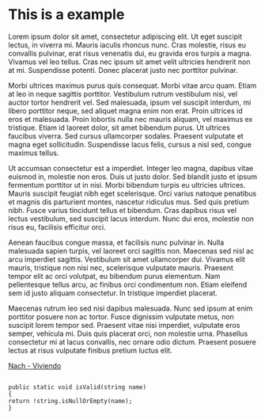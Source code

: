 # This is a example
Lorem ipsum dolor sit amet, consectetur adipiscing elit. Ut eget suscipit lectus, in viverra mi. Mauris iaculis rhoncus nunc. Cras molestie, risus eu convallis pulvinar, erat risus venenatis dui, eu gravida eros turpis a magna. Vivamus vel leo tellus. Cras nec ipsum sit amet velit ultricies hendrerit non at mi. Suspendisse potenti. Donec placerat justo nec porttitor pulvinar.

Morbi ultrices maximus purus quis consequat. Morbi vitae arcu quam. Etiam at leo in neque sagittis porttitor. Vestibulum rutrum vestibulum nisi, vel auctor tortor hendrerit vel. Sed malesuada, ipsum vel suscipit interdum, mi libero porttitor neque, sed aliquet magna enim non erat. Proin ultrices id eros et malesuada. Proin lobortis nulla nec mauris aliquam, vel maximus ex tristique. Etiam id laoreet dolor, sit amet bibendum purus. Ut ultrices faucibus viverra. Sed cursus ullamcorper sodales. Praesent vulputate et magna eget sollicitudin. Suspendisse lacus felis, cursus a nisl sed, congue maximus tellus.

Ut accumsan consectetur est a imperdiet. Integer leo magna, dapibus vitae euismod in, molestie non eros. Duis ut justo dolor. Sed blandit justo et ipsum fermentum porttitor ut in nisi. Morbi bibendum turpis eu ultricies ultrices. Mauris suscipit feugiat nibh eget scelerisque. Orci varius natoque penatibus et magnis dis parturient montes, nascetur ridiculus mus. Sed quis pretium nibh. Fusce varius tincidunt tellus et bibendum. Cras dapibus risus vel lectus vestibulum, sed suscipit lacus interdum. Nunc dui eros, molestie non risus eu, facilisis efficitur orci.

Aenean faucibus congue massa, et facilisis nunc pulvinar in. Nulla malesuada sapien turpis, vel laoreet orci sagittis non. Maecenas sed nisl ac arcu imperdiet sagittis. Vestibulum sit amet ullamcorper dui. Vivamus elit mauris, tristique non nisi nec, scelerisque vulputate mauris. Praesent tempor elit ac orci volutpat, eu bibendum purus elementum. Nam pellentesque tellus arcu, ac finibus orci condimentum non. Etiam eleifend sem id justo aliquam consectetur. In tristique imperdiet placerat.

Maecenas rutrum leo sed nisi dapibus malesuada. Nunc sed ipsum at enim porttitor posuere non ac tortor. Fusce dignissim vulputate metus, non suscipit lorem tempor sed. Praesent vitae nisi imperdiet, vulputate eros semper, vehicula mi. Duis quis placerat orci, non molestie urna. Phasellus consectetur mi at lacus convallis, nec ornare odio dictum. Praesent posuere lectus at risus vulputate finibus pretium luctus elit.

[Nach - Viviendo](https://www.youtube.com/watch?v=AtaE1BpbZKc)

```

public static void isValid(string name)
{
return !string.isNullOrEmpty(name);
}

```

